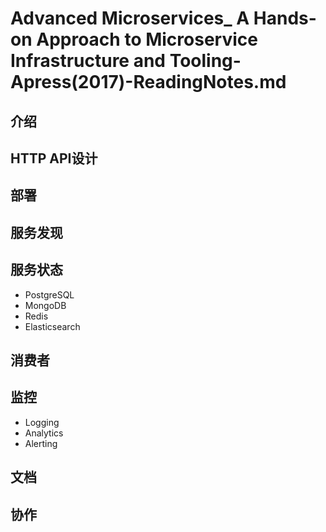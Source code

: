 # Advanced Microservices_ A Hands-on Approach to Microservice Infrastructure and Tooling-Apress(2017)-ReadingNotes.md

## 介绍
## HTTP API设计
## 部署
## 服务发现
## 服务状态
* PostgreSQL
* MongoDB
* Redis
* Elasticsearch

## 消费者
## 监控
* Logging
* Analytics
* Alerting

## 文档
## 协作


